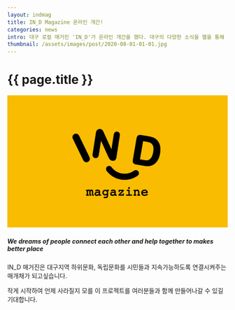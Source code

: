 ```yaml
---
layout: indmag
title: IN_D Magazine 온라인 개간!
categories: news
intro: 대구 로컬 매거진 'IN_D'가 온라인 개간을 했다. 대구의 다양한 소식을 웹을 통해 더욱 빠르게 접할 수 있게되었다. 
thumbnail: /assets/images/post/2020-08-01-01-01.jpg
---
```

# {{ page.title }}
![logo](/assets/images/post/2020-08-01-01-01.jpg)

##### We dreams of people connect each other and help together to makes better place

IN_D 매거진은 대구지역 하위문화, 독립문화를 시민들과 지속가능하도록 연결시켜주는 매개채가 되고싶습니다.

작게 시작하여 언제 사라질지 모를 이 프로젝트를 여러분들과 함께 만들어나갈 수 있길 기대합니다.